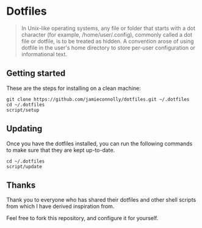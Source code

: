 # Dotfiles

> In Unix-like operating systems, any file or folder that starts with a dot
> character (for example, /home/user/.config), commonly called a dot file or
> dotfile, is to be treated as hidden.
> A convention arose of using dotfile in the user's home directory to store
> per-user configuration or informational text.

## Getting started

These are the steps for installing on a clean machine:

```
git clone https://github.com/jamieconnolly/dotfiles.git ~/.dotfiles
cd ~/.dotfiles
script/setup
```

## Updating

Once you have the dotfiles installed, you can run the following commands to make
sure that they are kept up-to-date.

```
cd ~/.dotfiles
script/update
```

## Thanks

Thank you to everyone who has shared their dotfiles and other shell scripts from
which I have derived inspiration from.

Feel free to fork this repository, and configure it for yourself.

